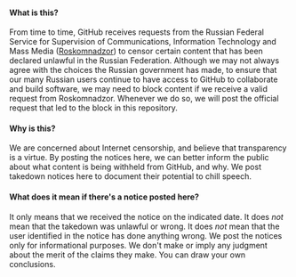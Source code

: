 #### What is this?
From time to time, GitHub receives requests from the Russian Federal Service for Supervision of Communications, Information Technology and Mass Media ([Roskomnadzor](http://eng.rkn.gov.ru/)) to censor certain content that has been declared unlawful in the Russian Federation. Although we may not always agree with the choices the Russian government has made, to ensure that our many Russian users continue to have access to GitHub to collaborate and build software, we may need to block content if we receive a valid request from Roskomnadzor. Whenever we do so, we will post the official request that led to the block in this repository. 

#### Why is this?
We are concerned about Internet censorship, and believe that transparency is a virtue. By posting the notices here, we can better inform the public about what content is being withheld from GitHub, and why. We post takedown notices here to document their potential to chill speech.

#### What does it mean if there's a notice posted here?
It only means that we received the notice on the indicated date.  It does *not* mean that the takedown was unlawful or wrong. It does *not* mean that the user identified in the notice has done anything wrong. We post the notices only for informational purposes. We don't make or imply any judgment about the merit of the claims they make. You can draw your own conclusions.

